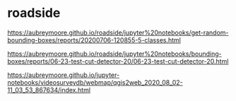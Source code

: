 # roadside

https://aubreymoore.github.io/roadside/jupyter%20notebooks/get-random-bounding-boxes/reports/20200706-120855-5-classes.html

https://aubreymoore.github.io/roadside/jupyter%20notebooks/bounding-boxes/reports/06-23-test-cut-detector-20/06-23-test-cut-detector-20.html

https://aubreymoore.github.io/jupyter-notebooks/videosurveydb/webmap/qgis2web_2020_08_02-11_03_53_867634/index.html
